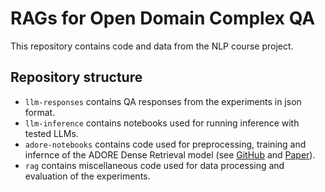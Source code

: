 # RAGs for Open Domain Complex QA
This repository contains code and data from the NLP course project.
## Repository structure
 - `llm-responses` contains QA responses from the experiments in json format.
 - `llm-inference` contains notebooks used for running inference with tested LLMs.
 - `adore-notebooks` contains code used for preprocessing, training and infernce of the ADORE Dense Retrieval model (see [GitHub](https://github.com/jingtaozhan/DRhard) and [Paper](https://dl.acm.org/doi/abs/10.1145/3404835.3462880)).
 - `rag` contains miscellaneous code used for data processing and evaluation of the experiments.
